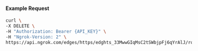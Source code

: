 <!-- Code generated for API Clients. DO NOT EDIT. -->

#### Example Request

```bash
curl \
-X DELETE \
-H "Authorization: Bearer {API_KEY}" \
-H "Ngrok-Version: 2" \
https://api.ngrok.com/edges/https/edghts_33MwwGIqMsC2tSWbjpFj6qYrAlJ/routes/edghtsrt_33MwwFb001mWtOry3c4VulcKGPW/webhook_verification
```
